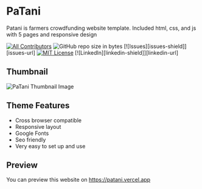 # PaTani
Patani is farmers crowdfunding website template. Included html, css, and js with 5 pages and responsive design

<!-- PROJECT SHIELDS -->
<!--
*** I'm using markdown "reference style" links for readability.
*** Reference links are enclosed in brackets [ ] instead of parentheses ( ).
*** See the bottom of this document for the declaration of the reference variables
*** for contributors-url, forks-url, etc. This is an optional, concise syntax you may use.
*** https://www.markdownguide.org/basic-syntax/#reference-style-links
-->
[![All Contributors](https://img.shields.io/badge/all_contributors-1-green.svg?style=for-the-badge)](#contributors-)
![GitHub repo size in bytes](https://img.shields.io/github/repo-size/badges/shields.svg?style=for-the-badge)
[![Issues][issues-shield]][issues-url]
[![MIT License](https://img.shields.io/github/license/jfalih/patani?style=for-the-badge)](LICENSE)
[![LinkedIn][linkedin-shield]][linkedin-url]


## Thumbnail
![PaTani Thumbnail Image](https://i.ibb.co/B29FXth/Instagram-story-1.png)
## Theme Features
-   Cross browser compatible
-   Responsive layout
-   Google Fonts
-   Seo friendly
-   Very easy to set up and use
## Preview
You can preview this website on https://patani.vercel.app
